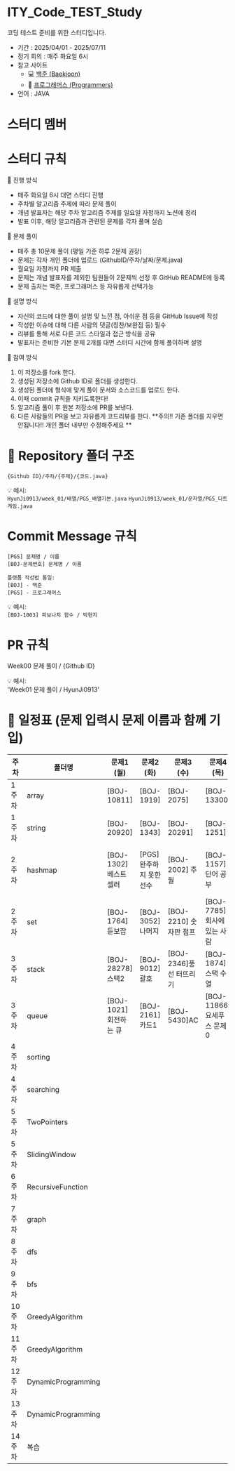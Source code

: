 # ITY_Code_TEST_Study
코딩 테스트 준비를 위한 스터디입니다.

- 기간 : 2025/04/01 - 2025/07/11
- 정기 회의 : 매주 화요일 6시
- 참고 사이트
  - 💻 [백준 (Baekjoon)](https://www.acmicpc.net/)
  - 🚀 [프로그래머스 (Programmers)](https://school.programmers.co.kr/)
- 언어 : JAVA

# 스터디 멤버


# 스터디 규칙
📌 진행 방식
- 매주 화요일 6시 대면 스터디 진행
- 주차별 알고리즘 주제에 따라 문제 풀이
- 개념 발표자는 해당 주차 알고리즘 주제를 일요일 자정까지 노션에 정리
- 발표 이후, 해당 알고리즘과 관련된 문제를 각자 풀며 실습

📌 문제 풀이
- 매주 총 10문제 풀이 (평일 기준 하루 2문제 권장)
- 문제는 각자 개인 폴더에 업로드 (GithubID/주차/날짜/문제.java)
- 월요일 자정까지 PR 제출
- 문제는 개념 발표자를 제외한 팀원들이 2문제씩 선정 후 GitHub README에 등록
- 문제 출처는 백준, 프로그래머스 등 자유롭게 선택가능

📌 설명 방식
- 자신의 코드에 대한 풀이 설명 및 느낀 점, 아쉬운 점 등을 GitHub Issue에 작성
- 작성한 이슈에 대해 다른 사람의 댓글(칭찬/보완점 등) 필수
- 리뷰를 통해 서로 다른 코드 스타일과 접근 방식을 공유
- 발표자는 준비한 기본 문제 2개를 대면 스터디 시간에 함께 풀이하며 설명

📌 참여 방식
1. 이 저장소를 fork 한다.
2. 생성된 저장소에 Github ID로 폴더를 생성한다.
3. 생성된 폴더에 형식에 맞게 풀이 문서와 소스코드를 업로드 한다.
4. 이때 commit 규칙을 지키도록한다!
5. 알고리즘 풀이 후 원본 저장소에 PR를 보낸다.
6. 다른 사람들의 PR을 보고 자유롭게 코드리뷰를 한다.
**주의!! 기존 폴더를 지우면 안됩니다!! 개인 폴더 내부만 수정해주세요 **


# 📁 Repository 폴더 구조
```
{Github ID}/주차/{주제}/{코드.java}
```
💡 예시:  
`HyunJi0913/week_01/배열/PGS_배열기본.java`
`HyunJi0913/week_01/문자열/PGS_다트게임.java`

# Commit Message 규칙
```
[PGS] 문제명 / 이름
[BOJ-문제번호] 문제명 / 이름
```
```
플랫폼 작성법 통일:
[BOJ] - 백준
[PGS] - 프로그래머스
```
💡 예시:  
`[BOJ-1003] 피보나치 함수 / 박현지`

# PR 규칙
Week00 문제 풀이 / {Github ID}

💡 예시:  
'Week01 문제 풀이 / HyunJi0913'

# 📅 일정표 (문제 입력시 문제 이름과 함께 기입)
| 주차 | 폴더명 | 문제1 (월) | 문제2 (화) | 문제3 (수) | 문제4 (목) | 문제5 (금) |
|------|--------|-------|-------|-------|-------|-------|
| 1주차 | array | [BOJ-10811]  | [BOJ-1919] | [BOJ-2075] | [BOJ-13300] | [BOJ-11365] |
| 1주차 | string | [BOJ-20920] | [BOJ-1343] | [BOJ-20291] | [BOJ-1251] | [BOJ-5582] |
| 2주차 | hashmap | [BOJ-1302]베스트셀러 | [PGS] 완주하지 못한 선수 | [BOJ-2002] 추월 | [BOJ-1157] 단어 공부 | [BOJ-1620] 나는야 포켓몬 마스터 |
| 2주차 | set | [BOJ-1764]듣보잡 | [BOJ-3052] 나머지 | [BOJ-2210] 숫자판 점프 | [BOJ-7785] 회사에 있는 사람 | [BOJ-11507] 카드셋트 |
| 3주차 | stack | [BOJ-28278]스택2 | [BOJ-9012]괄호 | [BOJ-2346]풍선 터뜨리기 | [BOJ-1874] 스택 수열 | (심화)[BOJ-17298] 오큰수 |
| 3주차 | queue | [BOJ-1021]회전하는 큐 | [BOJ-2161]카드1 | [BOJ-5430]AC | [BOJ-11866]요세푸스 문제 0 | (심화) [PGS] 프로세스 |
| 4주차 | sorting |       |       |       |       |       |
| 4주차 | searching |       |       |       |       |       |
| 5주차 | TwoPointers |       |       |       |       |       |
| 5주차 | SlidingWindow |       |       |       |       |       |
| 6주차 | RecursiveFunction |       |       |       |       |       |
| 7주차 | graph |       |       |       |       |       |
| 8주차 | dfs |       |       |       |       |       |
| 9주차 | bfs |       |       |       |       |       |
| 10주차 | GreedyAlgorithm |       |       |       |       |       |
| 11주차 | GreedyAlgorithm |       |       |       |       |       |
| 12주차 | DynamicProgramming |       |       |       |       |       |
| 13주차 | DynamicProgramming |       |       |       |       |       |
| 14주차 | 복습 |       |       |       |       |       |
